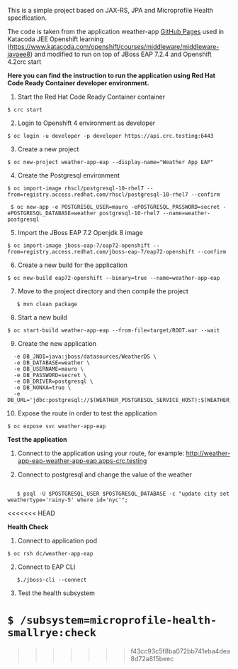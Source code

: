 This is a simple project based on JAX-RS, JPA and Microprofile Health specification. 

The code is taken from the application weather-app [GitHub Pages](https://github.com/tqvarnst/weather-app) used in Katacoda JEE Openshift learning (https://www.katacoda.com/openshift/courses/middleware/middleware-javaee8) and modified to run on top of JBoss EAP 7.2.4 and Openshift 4.2crc start

**Here you can find the instruction to run the application using Red Hat Code Ready Container developer environment.**

1. Start the Red Hat Code Ready Container container

```$ crc start```

2. Login to Openshift 4 environment as developer

```$ oc login -u developer -p developer https://api.crc.testing:6443```

3. Create a new project 

```$ oc new-project weather-app-eap --display-name="Weather App EAP"```

4. Create the Postgresql environment

```$ oc import-image rhscl/postgresql-10-rhel7 --from=registry.access.redhat.com/rhscl/postgresql-10-rhel7 --confirm```

``` $ oc new-app -e POSTGRESQL_USER=mauro -ePOSTGRESQL_PASSWORD=secret -ePOSTGRESQL_DATABASE=weather postgresql-10-rhel7 --name=weather-postgresql```

5. Import the JBoss EAP 7.2 Openjdk 8 image

```$ oc import-image jboss-eap-7/eap72-openshift --from=registry.access.redhat.com/jboss-eap-7/eap72-openshift --confirm```

6. Create a new build for the application

```$ oc new-build eap72-openshift --binary=true --name=weather-app-eap```

7. Move to the project directory and then compile the project

```$ cd weather-app-eap
   $ mvn clean package
```   

8. Start a new build

```$ oc start-build weather-app-eap --from-file=target/ROOT.war --wait```

9. Create the new application

```$ oc new-app weather-app-eap -e DB_SERVICE_PREFIX_MAPPING=weatherds-postgresql=DB \
  -e DB_JNDI=java:jboss/datasources/WeatherDS \
  -e DB_DATABASE=weather \
  -e DB_USERNAME=mauro \
  -e DB_PASSWORD=secret \
  -e DB_DRIVER=postgresql \
  -e DB_NONXA=true \
  -e DB_URL='jdbc:postgresql://$(WEATHER_POSTGRESQL_SERVICE_HOST):$(WEATHER_POSTGRESQL_SERVICE_PORT)/weather'
```

10. Expose the route in order to test the application

```$ oc expose svc weather-app-eap```

**Test the application**

1. Connect to the application using your route, for example: http://weather-app-eap-weather-app-eap.apps-crc.testing

2. Connect to postgresql and change the value of the weather

```$ oc rsh dc/weather-postgresql

   $ psql -U $POSTGRESQL_USER $POSTGRESQL_DATABASE -c "update city set weathertype='rainy-5' where id='nyc'";
```
<<<<<<< HEAD

**Health Check**

1. Connect to application pod

```$ oc rsh dc/weather-app-eap```

2. Connect to EAP CLI

```$ cd /opt/eap/bin/ \
   $./jboss-cli --connect
```

3. Test the health subsystem

```$ /subsystem=microprofile-health-smallrye:check```
=======
>>>>>>> f43cc93c5f8ba072bb741eba4dea8d72a815beec
